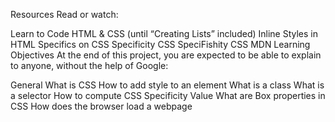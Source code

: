 Resources
Read or watch:

Learn to Code HTML & CSS (until “Creating Lists” included)
Inline Styles in HTML
Specifics on CSS Specificity
CSS SpeciFishity
CSS
MDN
Learning Objectives
At the end of this project, you are expected to be able to explain to anyone, without the help of Google:

General
What is CSS
How to add style to an element
What is a class
What is a selector
How to compute CSS Specificity Value
What are Box properties in CSS
How does the browser load a webpage
